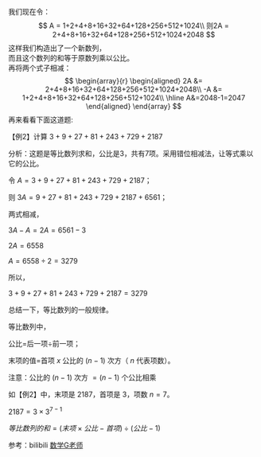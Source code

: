 我们现在令：
$$
A = 1+2+4+8+16+32+64+128+256+512+1024\\
则2A =  2+4+8+16+32+64+128+256+512+1024+2048
$$
这样我们构造出了一个新数列，  
而且这个数列的和等于原数列乘以公比。  
再将两个式子相减：  
$$
\begin{array}{r}
\begin{aligned}
2A &=  2+4+8+16+32+64+128+256+512+1024+2048\\
-A &= 1+2+4+8+16+32+64+128+256+512+1024\\
\hline
A&=2048-1=2047
\end{aligned}
\end{array}
$$
再来看看下面这道题:

【例2】计算 $3+9+27+81+243+729+2187$

分析：这题是等比数列求和，公比是3，共有7项。采用错位相减法，让等式乘以它的公比。

令 $A=3+9+27+81+243+729+2187$；

则 $3A=9+27+81+243+729+2187+6561$；

两式相减，

$3A-A=2A=6561-3$

$2A=6558$

$A=6558\div2=3279$

所以，

$3+9+27+81+243+729+2187=3279$

总结一下，等比数列的一般规律。

等比数列中，

公比$=$后一项$\div$前一项；

末项的值$=$首项 $x$ 公比的 $(n-1)$ 次方（ $n$ 代表项数）。

注意：公比的 $(n-1)$ 次方 $=(n-1)$ 个公比相乘

如【例2】中，末项是 $2187$，首项是 $3$，项数 $n=7$。

$2187=3\times 3^{7-1}$

$等比数列的和=(末项\times 公比-首项)\div (公比-1)$

参考：bilibili [数学G老师](https://www.bilibili.com/read/cv5381302/#:~:text=%E7%AD%89%E6%AF%94%E6%95%B0%E5%88%97%E4%B8%AD%EF%BC%8C%20%E5%85%AC%E6%AF%94%3D%E5%90%8E%E4%B8%80%E9%A1%B9%C3%B7%E5%89%8D%E4%B8%80%E9%A1%B9%EF%BC%9B,%E6%9C%AB%E9%A1%B9%E7%9A%84%E5%80%BC%3D%E9%A6%96%E9%A1%B9x%E5%85%AC%E6%AF%94%E7%9A%84%20%28n-1%29%E6%AC%A1%E6%96%B9%EF%BC%88n%E4%BB%A3%E8%A1%A8%E9%A1%B9%E6%95%B0%EF%BC%89%20%E3%80%82)